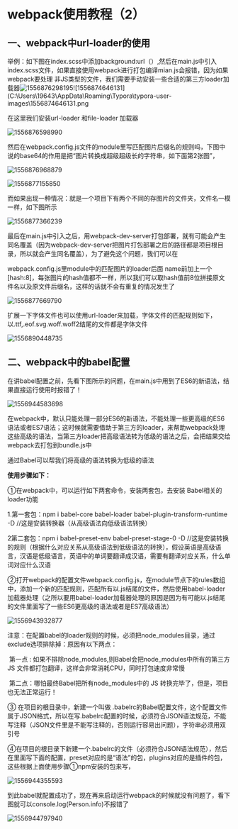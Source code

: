 #    webpack使用教程（2）

##    一、webpack中url-loader的使用

举例：如下图在index.scss中添加background:url（）,然后在main.js中引入index.scss文件，如果直接使用webpack进行打包编译mian.js会报错，因为如果webpack要处理 非JS类型的文件，我们需要手动安装一些合适的第三方loader加载器![1556876298195](C:\Users\19643\AppData\Roaming\Typora\typora-user-images\1556876298195.png)![1556874646131](C:\Users\19643\AppData\Roaming\Typora\typora-user-images\1556874646131.png

  在这里我们安装url-loader 和file-loader 加载器

![1556876598990](C:\Users\19643\AppData\Roaming\Typora\typora-user-images\1556876598990.png)

然后在webpack.config.js文件的module里写匹配图片后缀名的规则吗，下图中说的base64的作用是把“图片转换成超级超级长的字符串，如下面第2张图”，

![1556876968879](C:\Users\19643\AppData\Roaming\Typora\typora-user-images\1556876968879.png)

![1556877155850](C:\Users\19643\AppData\Roaming\Typora\typora-user-images\1556877155850.png)

而如果出现一种情况：就是一个项目下有两个不同的存图片的文件夹，文件名一模一样，如下图所示

![1556877366239](C:\Users\19643\AppData\Roaming\Typora\typora-user-images\1556877366239.png)

最后在main.js中引入之后，用webpack-dev-server打包部署，就有可能会产生同名覆盖（因为webpack-dev-server把图片打包部署之后的路径都是项目根目录，所以就会产生同名覆盖），为了避免这个问题，我们可以在

webpack.config.js里module中的匹配图片的loader后面 name前加上一个[hash:8]，每张图片的hash值都不一样，所以我们可以取hash值前8位拼接原文件名以及原文件后缀名，这样的话就不会有重复的情况发生了

![1556877669790](C:\Users\19643\AppData\Roaming\Typora\typora-user-images\1556877669790.png)

扩展一下字体文件也可以使用url-loader来加载，字体文件的匹配规则如下，以.ttf,.eof.svg.woff.woff2结尾的文件都是字体文件

![1556890448735](C:\Users\19643\AppData\Roaming\Typora\typora-user-images\1556890448735.png)



## 二、webpack中的babel配置

在讲babel配置之前，先看下图所示的问题，在main.js中用到了ES6的新语法，结果直接运行使用时报错了！

![1556944583698](C:\Users\19643\AppData\Roaming\Typora\typora-user-images\1556944583698.png)

在webpack中，默认只能处理一部分ES6的新语法，不能处理一些更高级的ES6语法或者ES7语法；这时候就需要借助于第三方的loader，来帮助webpack处理这些高级的语法，当第三方loader把高级语法转为低级的语法之后，会把结果交给webpack去打包到bundle.js中

   通过Babel可以帮我们将高级的语法转换为低级的语法

**使用步骤如下：**

①在webpack中，可以运行如下两套命令，安装两套包，去安装 Babel相关的loader功能

1.第一套包：npm i babel-core  babel-loader  babel-plugin-transform-runtime -D    //这是安装转换器（从高级语法向低级语法转换）

2第二套包：npm i babel-preset-env babel-preset-stage-0 -D    //这是安装转换的规则（根据什么对应关系从高级语法到低级语法的转换），假设英语是高级语言，汉语是低级语言，英语中的单词要翻译成汉语，需要有翻译对应关系，什么单词对应什么汉语



②打开webpack的配置文件webpack.config.js，在module节点下的rules数组中，添加一个新的匹配规则，匹配所有以.js结尾的文件，然后使用babel-loader加载器处理（之所以要用babel-loader加载器处理的原因是因为有可能以.js结尾的文件里面写了一些ES6更高级的语法或者是ES7高级语法）

  ![1556943932877](C:\Users\19643\AppData\Roaming\Typora\typora-user-images\1556943932877.png)

注意：在配置babel的loader规则的时候，必须把node_modules目录，通过exclude选项排除掉：原因有以下两点：

​       第一点 : 如果不排除node_modules,则Babel会把node_modules中所有的第三方 JS 文件都打包翻译，这样会非常消耗CPU，同时打包速度非常慢

​       第二点：哪怕最终Babel把所有node_modules中的 JS 转换完毕了，但是，项目也无法正常运行！



③ 在项目的根目录中，新建一个叫做 .babelrc的Babel配置文件，这个配置文件属于JSON格式，所以在写.babelrc配置的时候，必须符合JSON语法规范，不能写注释（JSON文件里是不能写注释的，否则运行容易出问题），字符串必须用双引号



④在项目的根目录下新建一个.babelrc的文件（必须符合JSON语法规范），然后在里面写下面的配置，preset对应的是“语法”的包，plugins对应的是插件的包，这些根据上面使用步骤①npm安装的包来写，

![1556944355593](C:\Users\19643\AppData\Roaming\Typora\typora-user-images\1556944355593.png)



到此babel就配置成功了，现在再来启动运行webpack的时候就没有问题了，看下图就可以console.log(Person.info)不报错了

![1556944797940](C:\Users\19643\AppData\Roaming\Typora\typora-user-images\1556944797940.png)